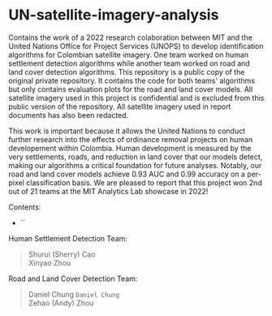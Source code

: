 # UN-satellite-imagery-analysis
Contains the work of a 2022 research colaboration between MIT and the United Nations Office for Project Services (UNOPS) to develop identification algorithms for Colombian satellite imagery. One team worked on human settlement detection algorithms while another team worked on road and land cover detection algorithms. This repository is a public copy of the original private repository. It contains the code for both teams' algorithms but only contains evaluation plots for the road and land cover models. All satellite imagery used in this project is confidential and is excluded from this public version of the repository. All satellite imagery used in report documents has also been redacted.

This work is important because it allows the United Nations to conduct further research into the effects of ordinance removal projects on human developement within Colombia. Human development is measured by the very settlements, roads, and reduction in land cover that our models detect, making our algorithms a critical foundation for future analyses. Notably, our road and land cover models achieve 0.93 AUC and 0.99 accuracy on a per-pixel classification basis. We are pleased to report that this project won 2nd out of 21 teams at the MIT Analytics Lab showcase in 2022!

Contents:
* ``

Human Settlement Detection Team:
> Shurui (Sherry) Cao <br /> Xinyao Zhou

Road and Land Cover Detection Team:
> Daniel Chung `Daniel Chung` <br /> Zehao (Andy) Zhou
